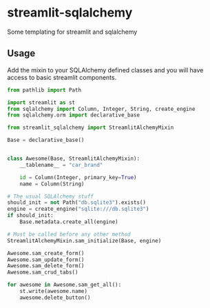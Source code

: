 # streamlit-sqlalchemy

Some templating for streamlit and sqlalchemy

## Usage

Add the mixin to your SQLAlchemy defined classes and you will have access to basic streamlit components.

```python
from pathlib import Path

import streamlit as st
from sqlalchemy import Column, Integer, String, create_engine
from sqlalchemy.orm import declarative_base

from streamlit_sqlalchemy import StreamlitAlchemyMixin

Base = declarative_base()


class Awesome(Base, StreamlitAlchemyMixin):
    __tablename__ = "car_brand"

    id = Column(Integer, primary_key=True)
    name = Column(String)

# The usual SQLAlchemy stuff
should_init = not Path("db.sqlite3").exists()
engine = create_engine("sqlite:///db.sqlite3")
if should_init:
    Base.metadata.create_all(engine)

# Must be called before any other method
StreamlitAlchemyMixin.sam_initialize(Base, engine)

Awesome.sam_create_form()
Awesome.sam_update_form()
Awesome.sam_delete_form()
Awesome.sam_crud_tabs()

for awesome in Awesome.sam_get_all():
    st.write(awesome.name)
    awesome.delete_button()
```
